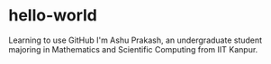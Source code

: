 # hello-world
Learning to use GitHub
I'm Ashu Prakash, an undergraduate student majoring in Mathematics and Scientific Computing from IIT Kanpur.
